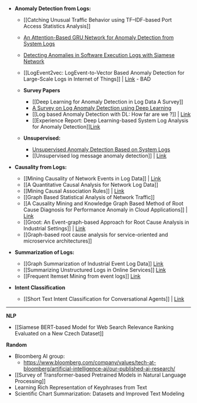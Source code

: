 - **Anomaly Detection from Logs:**
	- [[Catching Unusual Traffic Behavior using TF–IDF-based Port Access Statistics Analysis]]
	- [An Attention-Based GRU Network for Anomaly Detection from System Logs](https://www.jstage.jst.go.jp/article/transinf/E103.D/8/E103.D_2020EDL8016/_pdf/-char/en)
	- [Detecting Anomalies in Software Execution Logs with Siamese Network](https://arxiv.org/abs/2102.01452)
	- [[LogEvent2vec: LogEvent-to-Vector Based Anomaly Detection for Large-Scale Logs in Internet of Things]] | [Link](https://www.mdpi.com/1424-8220/20/9/2451/htm) - BAD

	- **Survey Papers**
		- [[Deep Learning for Anomaly Detection in Log Data A Survey]]
		- [A Survey on Log Anomaly Detection using Deep Learning](https://ieeexplore.ieee.org/stamp/stamp.jsp?tp=&arnumber=9197818&tag=1)
		- [[Log based Anomaly Detection with DL: How far are we ?]] | [Link](https://arxiv.org/pdf/2202.04301.pdf)
		- [[Experience Report: Deep Learning-based System Log Analysis for Anomaly Detection]][Link](https://arxiv.org/pdf/2107.05908.pdf)
	
	- **Unsupervised:**
		- [Unsupervised Anomaly Detection Based on System Logs](http://ksiresearch.org/seke/seke21paper/paper126.pdf)
		- [[Unsupervised log message anomaly detection]] | [Link](https://reader.elsevier.com/reader/sd/pii/S2405959520300643?token=8FA2016C2781EA964A63B12A60135152B58AC480D31681CE7DCF0A995812E6B6E2F3EF29A162D9D0210A0138AA49BD0D&originRegion=us-east-1&originCreation=20220810035547)


- **Causality from Logs:**
	- [[Mining Causality of Network Events in Log Data]] | [Link](https://ieeexplore.ieee.org/document/8122062)
	- [[A Quantitative Causal Analysis for Network Log Data]]
	- [[Mining Causal Association Rules]] | [Link](https://www.researchgate.net/publication/262240022_Mining_Causal_Association_Rules)
	- [[Graph Based Statistical Analysis of Network Traffic]]
	- [[A Causality Mining and Knowledge Graph Based Method of Root Cause Diagnosis for Performance Anomaly in Cloud Applications]] | [Link](https://mdpi-res.com/d_attachment/applsci/applsci-10-02166/article_deploy/applsci-10-02166.pdf)
	- [[Groot: An Event-graph-based Approach for Root Cause Analysis in Industrial Settings]] | [Link](https://arxiv.org/pdf/2108.00344.pdf)
	- [[Graph-based root cause analysis for service-oriented and microservice architectures]]

- **Summarization of Logs:**
	- [[Graph Summarization of Industrial Event Log Data]] [Link](http://arno.uvt.nl/show.cgi?fid=149681)
	- [[Summarizing Unstructured Logs in Online Services]] [Link](https://arxiv.org/pdf/2012.08938.pdf)
	- [[Frequent Itemset Mining from event logs]] [Link](https://reader.elsevier.com/reader/sd/pii/S0950705117304860?token=4CFF390E357DFDF07E0A7F52A02D4FAFDF445AABCC1156993859A628E94DAB5B9E4A4C8BDD839C4C1BAE54E5F5F5DFBD&originRegion=us-east-1&originCreation=20220921020238)

- **Intent Classification**
	- [[Short Text Intent Classification for Conversational Agents]] | [Link](https://drive.google.com/file/d/1-rhAWH8M5-9U-W5MFTx7aYVxs4WQILSr/view?usp=sharing)

---

**NLP**
- [[Siamese BERT-based Model for Web Search Relevance Ranking Evaluated on a New Czech Dataset]]


**Random**
- Bloomberg AI group:
	- https://www.bloomberg.com/company/values/tech-at-bloomberg/artificial-intelligence-ai/our-published-ai-research/
- [[Survey of Transformer-based Pretrained Models in Natural Language Processing]]
- Learning Rich Representation of Keyphrases from Text
- Scientific Chart Summarization: Datasets and Improved Text Modeling
